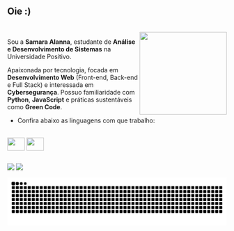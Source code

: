 ## Oie :)

<div style="display: inline_block"><br>
<img align="right" height="190" width="200" src="https://media.discordapp.net/attachments/1367385894360842343/1406090081831489566/ezgif.com-animated-gif-maker.gif?ex=68a132ef&is=689fe16f&hm=9b4f7936ac4d91b2420f8408e3f628580fdf9585467e9b3a84f685503df9fa94" />

Sou a **Samara Alanna**, estudante de **Análise e Desenvolvimento de Sistemas** na Universidade Positivo. 

Apaixonada por tecnologia, focada em **Desenvolvimento Web** (Front-end, Back-end e Full Stack) e interessada em **Cybersegurança**.
Possuo familiaridade com **Python**, **JavaScript** e práticas sustentáveis como **Green Code**.

- Confira abaixo as linguagens com que trabalho:


<div style="display: inline_block"><br>
<img align="center" height="30" width="40" src="https://cdn.jsdelivr.net/gh/devicons/devicon@latest/icons/python/python-original.svg" />
<img align="center" height="30" width="40" src="https://cdn.jsdelivr.net/gh/devicons/devicon@latest/icons/javascript/javascript-original.svg" />

##

<a href="https://www.linkedin.com/in/samara-alanna-15019b23a/" target="_blank"><img src="https://img.shields.io/badge/-LinkedIn-%230077B5?style=for-the-badge&logo=linkedin&logoColor=white" target="_blank"></a> 
<a href = "mailto:sami_andrade@outlook.com.br"><img src="https://img.shields.io/badge/Microsoft_Outlook-0078D4?style=for-the-badge&logo=microsoft-outlook&logoColor=white" target="_blank"></a>

<div>
<picture>
  <source media="(prefers-color-scheme: dark)" srcset="https://raw.githubusercontent.com/SamaraAlanna/SamaraAlanna/output/github-contribution-grid-snake-dark.svg">
  <source media="(prefers-color-scheme: light)" srcset="https://raw.githubusercontent.com/SamaraAlanna/SamaraAlanna/output/github-contribution-grid-snake.svg">
  <img alt="github contribution grid snake animation" src="https://raw.githubusercontent.com/SamaraAlanna/SamaraAlanna/output/github-contribution-grid-snake.svg">
</picture>

